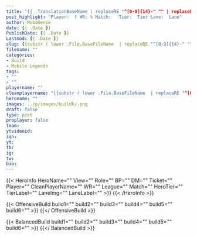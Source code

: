 ```yaml
---
title: "{{ .TranslationBaseName | replaceRE "^[0-9]{14}-" "" | replaceRE "-" " " | title }}"
post_highlight: "Player:  † WR: % Match:   Tier:  Tier Lane:  Lane"
author: MobaGenie
date: {{ .Date }}
PublishDate: {{ .Date }}
Lastmod: {{ .Date }}
slug: {{substr ( lower .File.BaseFileName  | replaceRE "^[0-9]{14}-" "" | replaceRE "," "") 0 80 }}
filename: ""
categories: 
- Build 
- Mobile Legends
tags: 
- ""
- ""
playername: ""
cleanplayername: "{{substr ( lower .File.BaseFileName  | replaceRE "^[0-9]{14}-" "" | replaceRE "," "") 0 80 }}"
heroname: ""
images: ../p/images/buildk/.png
draft: false
type: post
proplayer: false
team: 
ytvideoid: 
ign: 
yt: 
fb: 
ig: 
tw: 
bio: 
---
```


{{< HeroInfo HeroName="" View="" Role="" BP="" DM="" Ticket="" Player="" CleanPlayerName="" WR="" League="" Match="" HeroTier="" TierLabel="" LaneImg="" LaneLabel="" >}} {{< /HeroInfo >}}
 
{{< OffensiveBuild build1=""  build2="" build3="" build4="" build5="" build6="" >}} {{</ OffensiveBuild >}}  

{{< BalancedBuild build1=""  build2="" build3="" build4="" build5="" build6="" >}} {{</ BalancedBuild >}}  


